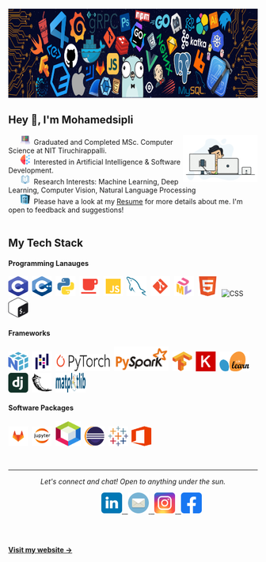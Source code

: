 <p align="center"><img src="https://github.com/mohamedsipli/mohamedsipli/blob/main/header.png" width="1380px" height="180px"></p>

<h2 align="left">Hey 👋, I'm Mohamedsipli</h2>
<!--Intro Section-->
<img src="https://github.com/mohamedsipli/mohamedsipli/blob/main/intro.gif" width="30%" align="right">

&nbsp;&nbsp;&nbsp;&nbsp;&nbsp;&nbsp;<img src="https://github.com/mohamedsipli/mohamedsipli/blob/main/icons/cs.svg" alt="C" width="20" height="20" />&nbsp;&nbsp;Graduated and Completed MSc. Computer Science at NIT Tiruchirappalli.<br>
&nbsp;&nbsp;&nbsp;&nbsp;&nbsp;&nbsp;<img src="https://github.com/mohamedsipli/mohamedsipli/blob/main/icons/ai.svg" alt="C" width="20" height="20" />&nbsp;&nbsp;Interested in Artificial Intelligence & Software Development.<br>
&nbsp;&nbsp;&nbsp;&nbsp;&nbsp;&nbsp;<img src="https://github.com/mohamedsipli/mohamedsipli/blob/main/icons/research.jpg" alt="C" width="20" height="20" />&nbsp;&nbsp;Research Interests: Machine Learning, Deep Learning, Computer Vision, Natural Language Processing <br>
&nbsp;&nbsp;&nbsp;&nbsp;&nbsp;&nbsp;<img src="https://github.com/mohamedsipli/mohamedsipli/blob/main/icons/cv.svg" alt="C" width="20" height="20" />&nbsp;&nbsp;Please have a look at my [Resume](https://abhinavbohra.technology/files/Abhinav_Bohra_Resume.pdf) for more details about me. I'm open to feedback and suggestions!  <br><br>

<!--Skills Section-->
## My Tech Stack
<p align="left">
	<h4> Programming Lanauges</h4><p>
	<img src="https://github.com/mohamedsipli/mohamedsipli/blob/main/icons/c.svg" alt="C" width="40" height="40" />&nbsp;
	<img src="https://github.com/mohamedsipli/mohamedsipli/blob/main/icons/cpp.svg" alt="C++" width="40" height="40" />&nbsp;
	<img src="https://github.com/PKief/vscode-material-icon-theme/blob/main/icons/python.svg" alt="python" width="40" height="40" />&nbsp;
	<img src="https://github.com/PKief/vscode-material-icon-theme/blob/main/icons/java.svg" alt="java" width="40" height="40" />&nbsp;
	<img src="https://github.com/PKief/vscode-material-icon-theme/blob/main/icons/javascript.svg" alt="javascript" width="40" height="40" />&nbsp;
	<img src="https://github.com/mohamedsipli/mohamedsipli/blob/main/icons/mysql.svg" alt="SQL" width="40" height="40" />&nbsp;
	<img src="https://github.com/mohamedsipli/mohamedsipli/blob/main/icons/git.svg" alt="Git" width="40" height="40" />&nbsp;
	<img src="https://github.com/PKief/vscode-material-icon-theme/blob/main/icons/uml.svg" alt="UML" width="40" height="40" />&nbsp;
	<img src="https://github.com/mohamedsipli/mohamedsipli/blob/main/icons/html.svg" alt="HTML" width="40" height="40" />&nbsp;
	<img src="https://github.com/mohamedsipli/mohamedsipli/blob/main/icons/css.svg" alt="CSS" width="40" height="40" />&nbsp;
	<img src="https://github.com/mohamedsipli/mohamedsipli/blob/main/icons/bash1.svg" alt="Bash" width="40" height="40" />&nbsp;</p>
	<h4> Frameworks</h4><p>
	<img src="https://github.com/mohamedsipli/mohamedsipli/blob/main/icons/numpy.svg" alt="Numpy" width="40" height="40" />&nbsp;
	<img src="https://github.com/mohamedsipli/mohamedsipli/blob/main/icons/pandas.svg" alt="Pandas" width="40" height="40" />&nbsp;	
	<img src="https://github.com/mohamedsipli/mohamedsipli/blob/main/icons/pytorch.png" alt="PyTorch" width="110" height="35" />&nbsp;
	<img src="https://github.com/mohamedsipli/mohamedsipli/blob/main/icons/pyspark.png" alt="PySpark" width="110" height="50" />&nbsp;
	<img src="https://github.com/mohamedsipli/mohamedsipli/blob/main/icons/tensorflow-tf.svg" alt="TensorFlow" width="40" height="40" />&nbsp;
	<img src="https://github.com/mohamedsipli/mohamedsipli/blob/main/icons/keras.svg" alt="Keras" width="40" height="40" />&nbsp;
	<img src="https://github.com/mohamedsipli/mohamedsipli/blob/main/icons/scikit-learn.png" alt="Scikit Learn" width="60" height="40" />&nbsp;
	<img src="https://github.com/mohamedsipli/mohamedsipli/blob/main/icons/django.svg" alt="Django" width="40" height="40" />&nbsp;
	<img src="https://github.com/mohamedsipli/mohamedsipli/blob/main/icons/flask.svg" alt="Flask" width="40" height="40" />&nbsp;
	<img src="https://github.com/mohamedsipli/mohamedsipli/blob/main/icons/matplotlib.svg" alt="Matplotlib" width="60" height="40" />&nbsp;</p>
	<h4>Software Packages</h4><p>
	<img src="https://github.com/mohamedsipli/mohamedsipli/blob/main/icons/gitlab.svg" alt="GitLab" width="40" height="40" />&nbsp;
	<img src="https://github.com/mohamedsipli/mohamedsipli/blob/main/icons/jupyter.png" alt="Jupyter" width="40" height="40" />&nbsp;
	<img src="https://github.com/mohamedsipli/mohamedsipli/blob/main/icons/netbeans.svg" alt="Netbeans" width="50" height="50" />&nbsp;
	<img src="https://github.com/mohamedsipli/mohamedsipli/blob/main/icons/eclipse.svg" alt="eclipse" width="40" height="40" />&nbsp;
	<img src="https://github.com/mohamedsipli/mohamedsipli/blob/main/icons/tableau.svg" alt="Tableau" width="40" height="40" />&nbsp;
	<img src="https://github.com/mohamedsipli/mohamedsipli/blob/main/icons/office.svg" alt="Office" width="40" height="40" />&nbsp;</p>
</p><br>
<!--Connect Section-->
<hr>
<p align="center">
<i>Let's connect and chat! Open to anything under the sun.</i><br>
<p align="center">
	&nbsp;&nbsp;&nbsp;&nbsp;&nbsp;&nbsp;&nbsp;&nbsp;&nbsp;&nbsp;&nbsp;&nbsp;&nbsp;&nbsp;&nbsp;&nbsp;&nbsp;&nbsp;
	<a href="https://linkedin.com/in/mohamedsipli">
		<img alt="mohamedsipli - LinkedIn" width="42px" src="https://github.com/mohamedsipli/mohamedsipli/blob/main/icons/linkedin.svg"/>
	</a>
	<a href="mailto:mohamedsipli@gmail.com">
		&nbsp;&nbsp;<img alt="mohamedsipli - Mail" width="42px" src="https://github.com/mohamedsipli/mohamedsipli/blob/main/icons/email.svg"/>
	</a>
	<a href="https://instagram.com/mohamedsipli">
		&nbsp;&nbsp;<img alt="mohamedsipli - Instagram" width="42px" src="https://github.com/mohamedsipli/mohamedsipli/blob/main/icons/ig.svg"/>
	</a>
	<a href="https://facebook.com/mohamedsipli">
		&nbsp;&nbsp;<img alt="mohamedsipli - Facebook" width="42px" src="https://github.com/mohamedsipli/mohamedsipli/blob/main/icons/fb.svg"/>
	
</p><br><br>

**[Visit my website &rarr;](https://mohamedsipli.github.io/)**
